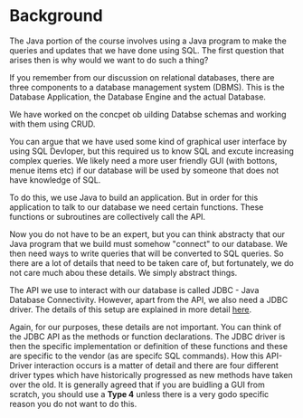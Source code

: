 
# Background

The Java portion of the course involves using a Java program to make the queries and updates that we have done using SQL.  The first question that arises then is why would we want to do such a thing? 

If you remember from our discussion on relational databases, there are three components to a database management system (DBMS).  This is the Database Application, the Database Engine and the actual Database.  

We have worked on the concpet ob uilding Databse schemas and working with them using CRUD.

You can argue that we have used some kind of graphical user interface by using SQL Devloper, but this required us to know SQL and excute increasing complex queries.  We likely need a more user friendly GUI (with bottons, menue items etc) if our database will be used by someone that does not have knowledge of SQL.

To do this, we use Java to build an application.  But in order for this application to talk to our database we need certain functions.  These functions or subroutines are collectively call the API.  

Now you do not have to be an expert, but you can think abstracty that our Java program that we build must somehow "connect" to our database.  We then need ways to write queries that will be converted to SQL queries.  So there are a lot of details that need to be taken care of, but fortunately, we do not care much abou these details.  We simply abstract things.

The API we use to interact with our database is called JDBC - Java Database Connectivity.  However, apart from the API, we also need a JDBC driver.  The details of this setup are explained in more detail <a href="http://www.tutorialspoint.com/jdbc/jdbc-driver-types.htm"> here</a>.

Again, for our purposes, these details are not important.  You can think of the JDBC API as the methods or function declarations.  The JDBC driver is then the specific implementation or definition of these functions and these are specific to the vendor (as are specifc SQL commands).  How this API-Driver interaction occurs is a matter of detail and there are four different driver types which have historically progressed as new methods have taken over the old.  It is generally agreed that if you are buidling a GUI from scratch, you should use a <b>Type 4</b> unless there is a very godo specific reason you do not want to do this.
